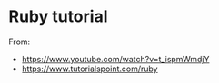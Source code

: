 # Ruby tutorial

From:
* https://www.youtube.com/watch?v=t_ispmWmdjY
* https://www.tutorialspoint.com/ruby